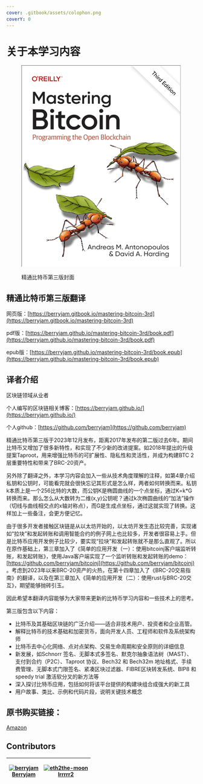 ```yaml
---
cover: .gitbook/assets/colophon.png
coverY: 0
---
```


# 关于本学习内容

<figure><img src=".gitbook/assets/colophon.png" alt=""><figcaption><p>精通比特币第三版封面</p></figcaption></figure>

## 精通比特币第三版翻译

网页版：[https://berryjam.gitbook.io/mastering-bitcoin-3rd](https://berryjam.gitbook.io/mastering-bitcoin-3rd)

pdf版：[https://berryjam.github.io/mastering-bitcoin-3rd/book.pdf](https://berryjam.github.io/mastering-bitcoin-3rd/book.pdf)

epub版：[https://berryjam.github.io/mastering-bitcoin-3rd/book.epub](https://berryjam.github.io/mastering-bitcoin-3rd/book.epub)

## 译者介绍

区块链领域从业者

个人编写的区块链相关博客：[https://berryjam.github.io/](https://berryjam.github.io/)

个人github：[https://github.com/berryjam](https://github.com/berryjam)

精通比特币第三版于2023年12月发布，距离2017年发布的第二版过去6年。期间比特币又增加了很多新特性，和实现了不少新的改进提案。如2018年提出的升级提案Taproot，用来增强比特币的可扩展性、隐私性和灵活性，并成为构建BTC 2层重要特性和带来了BRC-20资产。

另外除了翻译之外，本学习内容会加入一些从技术角度理解的注释，如第4章介绍私钥和公钥时，可能看完就会很快忘记其形式是怎么样，两者如何转换而来。私钥k本质上是一个256比特的大数，而公钥K是椭圆曲线的一个点坐标，通过K=k\*G转换而来。那么怎么从大数转为二维(x,y)公钥呢？通过k次椭圆曲线的“加法”操作（切线与曲线相交点的x轴对称点），而G是生成点坐标，通过这就实现了转换。这样加上一些备注，会更方便记忆。

由于很多开发者接触区块链是从以太坊开始的，以太坊开发生态比较完善，实现诸如“拉块”和发起转账和调用智能合约的例子网上也比较多，开发者很容易上手。但是比特币应用开发例子比较少，要实现“拉块”和发起转账就不是那么直观了。所以在原作基础上，第三章加入了《简单的应用开发（一）：使用bitcoinj客户端监听转账，和发起转账》，使用Java客户端实现了一个监听转账和发起转账的demo：[https://github.com/berryjam/bitcoinj](https://github.com/berryjam/bitcoinj) 。考虑到2023年以来BRC-20资产的火热，在第十四章加入了《BRC-20交易指南》的翻译，以及在第三章加入《简单的应用开发（二）：使用rust与BRC-20交互》，期望能够抛砖引玉。

因此希望本翻译内容能够为大家带来更新的比特币学习内容和一些技术上的思考。

第三版包含以下内容：

* 比特币及其基础区块链的广泛介绍——适合非技术用户、投资者和企业高管。
* 解释比特币的技术基础和加密货币，面向开发人员、工程师和软件及系统架构师
* 比特币去中心化网络、点对点架构、交易生命周期和安全原则的详细信息
* 新发展，如Schnorr 签名、无脚本式多签名、默克尔抽象语法树（MAST）、支付到合约（P2C）、Taproot 协议、Bech32 和 Bech32m 地址格式、手续费管理、无脚本式门限签名、紧凑区块过滤器、FIBRE区块转发系统、BIP8 和 speedy trial 激活软分叉的新方法等
* 深入探讨比特币应用，包括如何将该平台提供的构建块组合成强大的新工具
* 用户故事、类比、示例和代码片段，说明关键技术概念

## 原书购买链接：

[Amazon](https://www.amazon.com/Mastering-Bitcoin-Programming-Open-Blockchain/dp/1098150090)

## Contributors

| <p><a href="https://github.com/berryjam"><img src="https://avatars.githubusercontent.com/u/2264019?v=4" alt="berryjam"><br>Berryjam</a></p> | <p><a href="https://github.com/eth2the-moon"><img src="https://avatars.githubusercontent.com/u/33979506?v=4" alt="eth2the-moon"><br>Irrrrr2</a></p> |
| :-----------------------------------------------------------------------------------------------------------------------------------------: | :-------------------------------------------------------------------------------------------------------------------------------------------------: |
